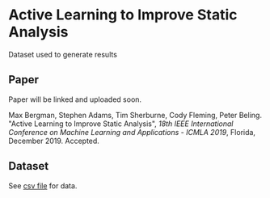 # Active Learning to Improve Static Analysis
Dataset used to generate results

## Paper
Paper will be linked and uploaded soon.

Max Bergman, Stephen Adams, Tim Sherburne, Cody Fleming, Peter Beling. "Active Learning to Improve Static Analysis", _18th IEEE International Conference on Machine Learning and Applications - ICMLA 2019_, Florida, December 2019. Accepted.

## Dataset
See [csv file](https://github.com/coordinated-systems-lab/Active-Learning-Static-Analysis/blob/master/statitic_analysis_data.csv) for data.
